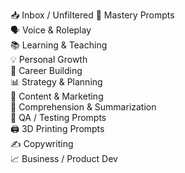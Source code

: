 📥 Inbox / Unfiltered
🧠 Mastery Prompts                  
🗣 Voice & Roleplay                 
📚 Learning & Teaching              
💡 Personal Growth                  
💼 Career Building                  
📊 Strategy & Planning              
📣 Content & Marketing              
🧾 Comprehension & Summarization    
🧪 QA / Testing Prompts             
🖨 3D Printing Prompts              
✍️ Copywriting                      
📈 Business / Product Dev         

